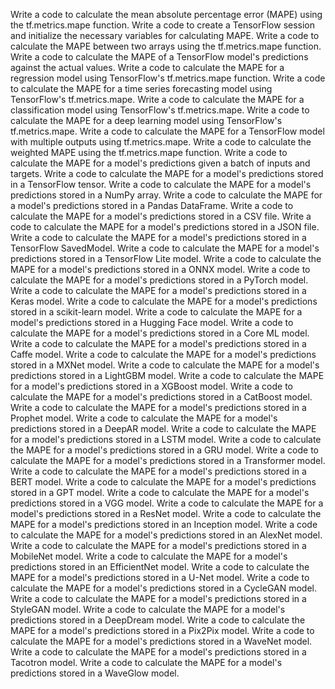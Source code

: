 Write a code to calculate the mean absolute percentage error (MAPE) using the tf.metrics.mape function.
Write a code to create a TensorFlow session and initialize the necessary variables for calculating MAPE.
Write a code to calculate the MAPE between two arrays using the tf.metrics.mape function.
Write a code to calculate the MAPE of a TensorFlow model's predictions against the actual values.
Write a code to calculate the MAPE for a regression model using TensorFlow's tf.metrics.mape function.
Write a code to calculate the MAPE for a time series forecasting model using TensorFlow's tf.metrics.mape.
Write a code to calculate the MAPE for a classification model using TensorFlow's tf.metrics.mape.
Write a code to calculate the MAPE for a deep learning model using TensorFlow's tf.metrics.mape.
Write a code to calculate the MAPE for a TensorFlow model with multiple outputs using tf.metrics.mape.
Write a code to calculate the weighted MAPE using the tf.metrics.mape function.
Write a code to calculate the MAPE for a model's predictions given a batch of inputs and targets.
Write a code to calculate the MAPE for a model's predictions stored in a TensorFlow tensor.
Write a code to calculate the MAPE for a model's predictions stored in a NumPy array.
Write a code to calculate the MAPE for a model's predictions stored in a Pandas DataFrame.
Write a code to calculate the MAPE for a model's predictions stored in a CSV file.
Write a code to calculate the MAPE for a model's predictions stored in a JSON file.
Write a code to calculate the MAPE for a model's predictions stored in a TensorFlow SavedModel.
Write a code to calculate the MAPE for a model's predictions stored in a TensorFlow Lite model.
Write a code to calculate the MAPE for a model's predictions stored in a ONNX model.
Write a code to calculate the MAPE for a model's predictions stored in a PyTorch model.
Write a code to calculate the MAPE for a model's predictions stored in a Keras model.
Write a code to calculate the MAPE for a model's predictions stored in a scikit-learn model.
Write a code to calculate the MAPE for a model's predictions stored in a Hugging Face model.
Write a code to calculate the MAPE for a model's predictions stored in a Core ML model.
Write a code to calculate the MAPE for a model's predictions stored in a Caffe model.
Write a code to calculate the MAPE for a model's predictions stored in a MXNet model.
Write a code to calculate the MAPE for a model's predictions stored in a LightGBM model.
Write a code to calculate the MAPE for a model's predictions stored in a XGBoost model.
Write a code to calculate the MAPE for a model's predictions stored in a CatBoost model.
Write a code to calculate the MAPE for a model's predictions stored in a Prophet model.
Write a code to calculate the MAPE for a model's predictions stored in a DeepAR model.
Write a code to calculate the MAPE for a model's predictions stored in a LSTM model.
Write a code to calculate the MAPE for a model's predictions stored in a GRU model.
Write a code to calculate the MAPE for a model's predictions stored in a Transformer model.
Write a code to calculate the MAPE for a model's predictions stored in a BERT model.
Write a code to calculate the MAPE for a model's predictions stored in a GPT model.
Write a code to calculate the MAPE for a model's predictions stored in a VGG model.
Write a code to calculate the MAPE for a model's predictions stored in a ResNet model.
Write a code to calculate the MAPE for a model's predictions stored in an Inception model.
Write a code to calculate the MAPE for a model's predictions stored in an AlexNet model.
Write a code to calculate the MAPE for a model's predictions stored in a MobileNet model.
Write a code to calculate the MAPE for a model's predictions stored in an EfficientNet model.
Write a code to calculate the MAPE for a model's predictions stored in a U-Net model.
Write a code to calculate the MAPE for a model's predictions stored in a CycleGAN model.
Write a code to calculate the MAPE for a model's predictions stored in a StyleGAN model.
Write a code to calculate the MAPE for a model's predictions stored in a DeepDream model.
Write a code to calculate the MAPE for a model's predictions stored in a Pix2Pix model.
Write a code to calculate the MAPE for a model's predictions stored in a WaveNet model.
Write a code to calculate the MAPE for a model's predictions stored in a Tacotron model.
Write a code to calculate the MAPE for a model's predictions stored in a WaveGlow model.